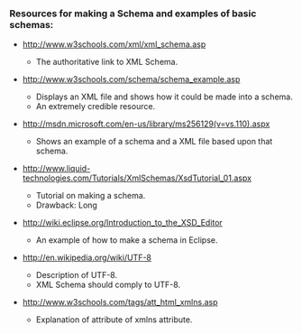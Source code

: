 ### Resources for making a Schema and examples of basic schemas:

* http://www.w3schools.com/xml/xml_schema.asp
  * The authoritative link to XML Schema.

* http://www.w3schools.com/schema/schema_example.asp
  * Displays an XML file and shows how it could be made into a schema. 
  * An extremely credible resource. 

* http://msdn.microsoft.com/en-us/library/ms256129(v=vs.110).aspx
  * Shows an example of a schema and a XML file based upon that schema.

* http://www.liquid-technologies.com/Tutorials/XmlSchemas/XsdTutorial_01.aspx
  * Tutorial on making a schema.
  * Drawback: Long

* http://wiki.eclipse.org/Introduction_to_the_XSD_Editor
  * An example of how to make a schema in Eclipse.

* http://en.wikipedia.org/wiki/UTF-8
  * Description of UTF-8. 
  * XML Schema should comply to UTF-8.

* http://www.w3schools.com/tags/att_html_xmlns.asp
  * Explanation of attribute of xmlns attribute.
